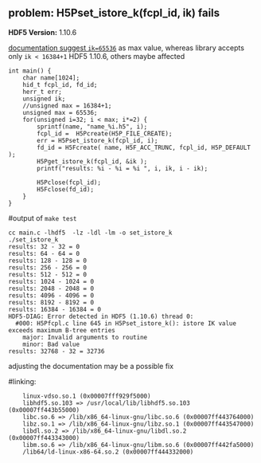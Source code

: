 ## problem: H5Pset_istore_k(fcpl_id, ik) fails  
**HDF5 Version:** 1.10.6

[documentation suggest `ik=65536`](https://support.hdfgroup.org/HDF5/doc/RM/RM_H5P.html#Property-SetIstoreK) as max value, whereas library accepts only `ik < 16384+1`  HDF5 1.10.6, others maybe affected
```
int main() {
	char name[1024];
	hid_t fcpl_id, fd_id;
	herr_t err;
	unsigned ik;
	//unsigned max = 16384+1;
	unsigned max = 65536;
	for(unsigned i=32; i < max; i*=2) {
		sprintf(name, "name_%i.h5", i);
		fcpl_id =  H5Pcreate(H5P_FILE_CREATE);
		err = H5Pset_istore_k(fcpl_id, i);
		fd_id = H5Fcreate( name, H5F_ACC_TRUNC, fcpl_id, H5P_DEFAULT );
		H5Pget_istore_k(fcpl_id, &ik );
		printf("results: %i - %i = %i ", i, ik, i - ik);

		H5Pclose(fcpl_id);
		H5Fclose(fd_id);
	}
}
```

#output of `make test`
```
cc main.c -lhdf5  -lz -ldl -lm -o set_istore_k	
./set_istore_k
results: 32 - 32 = 0 
results: 64 - 64 = 0 
results: 128 - 128 = 0 
results: 256 - 256 = 0 
results: 512 - 512 = 0 
results: 1024 - 1024 = 0 
results: 2048 - 2048 = 0 
results: 4096 - 4096 = 0 
results: 8192 - 8192 = 0 
results: 16384 - 16384 = 0 
HDF5-DIAG: Error detected in HDF5 (1.10.6) thread 0:
  #000: H5Pfcpl.c line 645 in H5Pset_istore_k(): istore IK value exceeds maximum B-tree entries
    major: Invalid arguments to routine
    minor: Bad value
results: 32768 - 32 = 32736
```

adjusting the documentation may be a possible fix

#linking:
```
	linux-vdso.so.1 (0x00007fff929f5000)
	libhdf5.so.103 => /usr/local/lib/libhdf5.so.103 (0x00007ff443b55000)
	libc.so.6 => /lib/x86_64-linux-gnu/libc.so.6 (0x00007ff443764000)
	libz.so.1 => /lib/x86_64-linux-gnu/libz.so.1 (0x00007ff443547000)
	libdl.so.2 => /lib/x86_64-linux-gnu/libdl.so.2 (0x00007ff443343000)
	libm.so.6 => /lib/x86_64-linux-gnu/libm.so.6 (0x00007ff442fa5000)
	/lib64/ld-linux-x86-64.so.2 (0x00007ff444332000)
```

